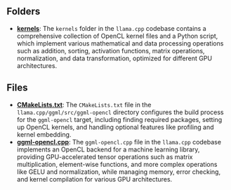 ## Folders
- **[kernels](ggml-opencl/kernels.driver.md)**: The `kernels` folder in the `llama.cpp` codebase contains a comprehensive collection of OpenCL kernel files and a Python script, which implement various mathematical and data processing operations such as addition, sorting, activation functions, matrix operations, normalization, and data transformation, optimized for different GPU architectures.

## Files
- **[CMakeLists.txt](ggml-opencl/CMakeLists.txt.driver.md)**: The `CMakeLists.txt` file in the `llama.cpp/ggml/src/ggml-opencl` directory configures the build process for the `ggml-opencl` target, including finding required packages, setting up OpenCL kernels, and handling optional features like profiling and kernel embedding.
- **[ggml-opencl.cpp](ggml-opencl/ggml-opencl.cpp.driver.md)**: The `ggml-opencl.cpp` file in the `llama.cpp` codebase implements an OpenCL backend for a machine learning library, providing GPU-accelerated tensor operations such as matrix multiplication, element-wise functions, and more complex operations like GELU and normalization, while managing memory, error checking, and kernel compilation for various GPU architectures.
